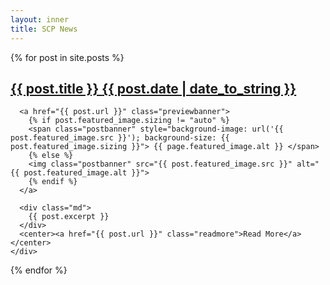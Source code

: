 ```yaml
---
layout: inner
title: SCP News
---
```


<div class="blog">
  {% for post in site.posts %}
    <div class="post">
      <h2><a href="{{ post.url }}">{{ post.title }} <span>{{ post.date | date_to_string }}</span></a></h2>

      <a href="{{ post.url }}" class="previewbanner">
        {% if post.featured_image.sizing != "auto" %}
        <span class="postbanner" style="background-image: url('{{ post.featured_image.src }}'); background-size: {{ post.featured_image.sizing }}"> {{ page.featured_image.alt }} </span>
        {% else %}
        <img class="postbanner" src="{{ post.featured_image.src }}" alt="{{ post.featured_image.alt }}">
        {% endif %}
      </a>

      <div class="md">
        {{ post.excerpt }}
      </div>
      <center><a href="{{ post.url }}" class="readmore">Read More</a></center>
    </div>
  {% endfor %}
</div>